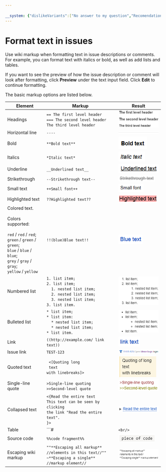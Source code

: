 ```yaml
---

__system: {"dislikeVariants":["No answer to my question","Recomendations didn't help","The content doesn't match title","Other"]}
---
```

# Format text in issues

Use wiki markup when formatting text in issue descriptions or comments. For example, you can format text with italics or bold, as well as add lists and tables.

If you want to see the preview of how the issue description or comment will look after formatting, click **Preview** under the text input field. Click **Edit** to continue formatting.

The basic markup options are listed below.

| Element | Markup | Result |
| ----- | ----- | ----- |
| Headings | ```== The first level header```<br/>```=== The second level header```<br/>```The third level header``` | ![](../../_assets/tracker/format/h1-h3.png) |
| Horizontal line | ``` ---- ``` | ![](../../_assets/tracker/format/hr.png) |
| Bold | ```**Bold text**``` | ![](../../_assets/tracker/format/bold.png) |
| Italics | `*Italic text*` | ![](../../_assets/tracker/format/italic.png) |
| Underline | ```__Underlined text__``` | ![](../../_assets/tracker/format/underlined.png) |
| Strikethrough | ```--Strikethrough text--``` | ![](../../_assets/tracker/format/crossed.png) |
| Small text | ```++Small font++``` | ![](../../_assets/tracker/format/small-text.png) |
| Highlighted text | ```??Highlighted text??``` | ![](../../_assets/tracker/format/red-background.png) |
| Colored text.<br/><br/>Colors supported:<br/><br/>`red` / `red` / `red`;<br/>`green` / `green` / `green`;<br/>`blue` / `blue` / `blue`;<br/>`grey` / `gray` / `gray`;<br/>`yellow` / `yellow` | ```!!(blue)Blue text!!``` | ![](../../_assets/tracker/format/colored.png) |
| Numbered list | ```1. list item;```<br/>```2. list item;```<br/>&nbsp;&nbsp;&nbsp;&nbsp;`1. nested list item;`<br/>&nbsp;&nbsp;&nbsp;&nbsp;`2. nested list item;`<br/>&nbsp;&nbsp;&nbsp;&nbsp;`3. nested list item;`<br/>```3. list item.``` | ![](../../_assets/tracker/format/numerated-list-exampe.png) |
| Bulleted list | ```* list item;```<br/>```* list item:```<br/>&nbsp;&nbsp;&nbsp;&nbsp;`* nested list item;`<br/>&nbsp;&nbsp;&nbsp;&nbsp;`* nested list item;`<br/>```* list item.``` | ![](../../_assets/tracker/format/unordered-list-exampe.png) |
| Link | ```((http://example.com/ link text))``` | ![](../../_assets/tracker/format/hyperlink.png) |
| Issue link | ``` TEST-123 ``` | ![](../../_assets/tracker/format/tracker-magic-link.png) |
| Quoted text | ``` <[Quoting long```<br/>``` text```<br/>```with linebreaks]>``` | ![](../../_assets/tracker/format/quote.png) |
| Single-line quote | ```>Single-line quoting```<br/>```>>Second-level quote``` | ![](../../_assets/tracker/format/inline-quote.png) |
| Collapsed text | ```<{Read the entire text```<br/>```This text can be seen by clicking```<br/>```the link "Read the entire text".```<br/>```}>``` | ![](../../_assets/tracker/format/cut.png) |
| Table | ```#|```<br/>```||cell 11|cell 12|cell 13||```<br/>```||cell 21|cell 22||```<br/>```#|``` | ![](../../_assets/tracker/format/table.png) |
| Source code | ```%%code fragment%%``` | ![](../../_assets/tracker/format/source-code-2.png) |
| Escaping wiki markup | ```""**Escaping all markup**```<br/>```//elements in this text//""```<br/>```~**Escaping a single** //markup element//  ``` | ![](../../_assets/tracker/format/escaping.png) |




